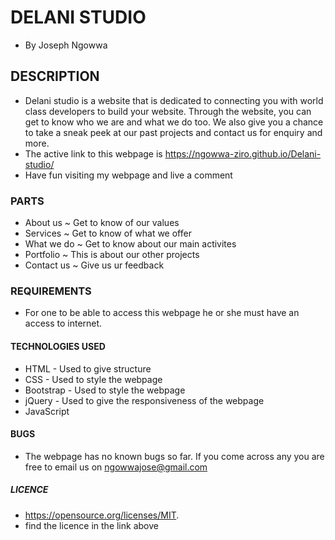 # DELANI STUDIO

* By Joseph Ngowwa

## DESCRIPTION

* Delani studio is a website that is dedicated to connecting you with world class developers to build your website. Through the website, you can get to know who we are and what we do too. We also give you a chance to take a sneak peek at our past projects and contact us for enquiry and more.
* The active link to this webpage is  https://ngowwa-ziro.github.io/Delani-studio/
* Have fun visiting my webpage and live a comment

### PARTS

  * About us ~ Get to know of our values
  * Services ~ Get to know of what we offer
  * What we do ~ Get to know about our main activites
  * Portfolio ~ This is about our other projects
  * Contact us ~ Give us ur feedback

### REQUIREMENTS

* For one to be able to access this webpage he or she must have an access to internet.

#### TECHNOLOGIES USED

 * HTML - Used to give structure
 * CSS - Used to style the webpage
 * Bootstrap - Used to style the webpage
 * jQuery - Used to give the responsiveness of the webpage
 * JavaScript

#### BUGS

* The webpage has no known bugs so far. If you come across any you are free to email us on ngowwajose@gmail.com

##### LICENCE

- https://opensource.org/licenses/MIT.
- find the licence in the link above

